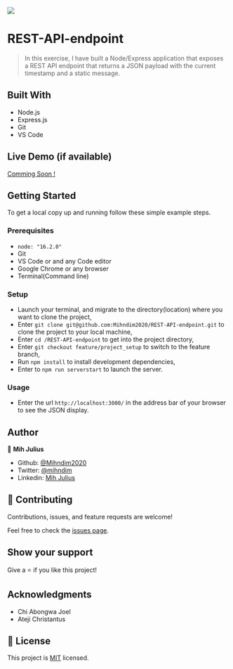 ![](https://img.shields.io/badge/Microverse-blueviolet)

# REST-API-endpoint

> In this exercise, I have built a Node/Express application that exposes a REST API endpoint that returns a JSON payload with the current timestamp and a static message.
## Built With

- Node.js
- Express.js
- Git
- VS Code
## Live Demo (if available)

[Comming Soon !](https://livedemo.com)

## Getting Started

To get a local copy up and running follow these simple example steps.

### Prerequisites
- `node: "16.2.0" `
- Git
- VS Code or and any Code editor
- Google Chrome or any browser
- Terminal(Command line)
### Setup

- Launch your terminal, and migrate to the directory(location) where you want to clone the project,
- Enter `git clone git@github.com:Mihndim2020/REST-API-endpoint.git` to clone the project to your local machine,
- Enter `cd /REST-API-endpoint` to get into the project directory,
- Enter `git checkout feature/project_setup` to switch to the feature branch,
- Run `npm install` to install development dependencies,
- Enter to `npm run serverstart` to launch the server.
### Usage
- Enter the url `http://localhost:3000/` in the address bar of your browser to see the JSON display.
## Author

👤 **Mih Julius**

- Github: [@Mihndim2020](https://github.com/Mihndim2020)
- Twitter: [@mihndim](https://github.com/mih-julius)
- Linkedin: [Mih Julius](https://www.linkedin.com/mih-julius)

## 🤝 Contributing

Contributions, issues, and feature requests are welcome!

Feel free to check the [issues page](https://github.com/Mihndim2020/REST-API-endpoint/issues).


## Show your support

Give a ⭐️ if you like this project!


## Acknowledgments

- Chi Abongwa Joel
- Ateji Christantus 


## 📝 License

This project is [MIT](./MIT.md) licensed.


